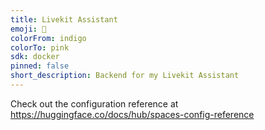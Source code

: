 ```yaml
---
title: Livekit Assistant
emoji: 🏃
colorFrom: indigo
colorTo: pink
sdk: docker
pinned: false
short_description: Backend for my Livekit Assistant
---
```


Check out the configuration reference at https://huggingface.co/docs/hub/spaces-config-reference
